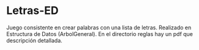 # Letras-ED
Juego consistente en crear palabras con una lista de letras. Realizado en Estructura de Datos (ArbolGeneral).
En el directorio reglas hay un pdf que descripción detallada.
